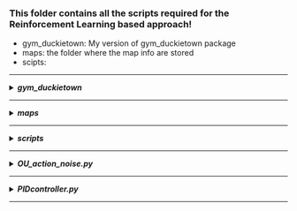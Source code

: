 ### This folder contains all the scripts required for the Reinforcement Learning based approach! 

- gym_duckietown: My version of gym_duckietown package
- maps: the folder where the map info are stored 
- scipts: 
--------------------------------------------------
<details>
<summary><b><i>gym_duckietown</i></b></summary>

</details>

--------------------------------------------------
<details>
<summary><b><i>maps</i></b></summary>

</details>

--------------------------------------------------
<details>
<summary><b><i>scripts</i></b></summary>

#### This folder contains the scripts that trains, tests & compares the Reinforcement Learning (DDPG) approach with other approaches 

---
<details>
<summary><b><i>train_ddpg.py</i></b></summary>

```
cd duckietown_rl
python -m scripts.train_ddpg
```
</details>

---
<details>
<summary><b><i>test_ddpg.py</i></b></summary>

```
cd duckietown_rl
python -m scripts.test_ddpg
```
</details>

---
<details>
<summary><b><i>evalutation.py</i></b></summary>

```
cd duckietown_rl
python -m scripts.evaluation
```
</details>

</details>

--------------------------------------------------
<details>
<summary><b><i>OU_action_noise.py</i></b></summary>

OU explanations:
- [Link1](https://en.wikipedia.org/wiki/Ornstein%E2%80%93Uhlenbeck_process)
- [Link2](https://www.sciencedirect.com/topics/mathematics/ornstein-uhlenbeck-process)
- [Link3](https://towardsdatascience.com/deep-deterministic-policy-gradients-explained-2d94655a9b7b)

<img src="https://render.githubusercontent.com/render/math?math=e^{i \pi} = -1">

[see this](https://gist.github.com/a-rodin/fef3f543412d6e1ec5b6cf55bf197d7b) for more info on latex


</details>

--------------------------------------------------
<details>
<summary><b><i>PIDcontroller.py</i></b></summary>

</details>

---